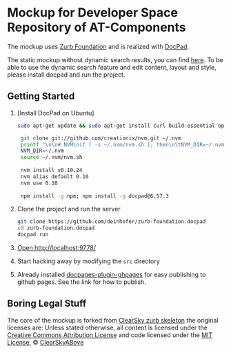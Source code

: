 # Mockup for Developer Space Repository of AT-Components

The mockup uses [Zurb Foundation](http://foundation.zurb.com/) and is realized with [DocPad](https://github.com/bevry/docpad).

The static mockup without dynamic search results, you can find [here](http://deinhofer.github.io/zurb-foundation.docpad/).
To be able to use the dynamic search feature and edit content, layout and style, please install docpad and run the project.

## Getting Started

1. [Install DocPad on Ubuntu]
	``` bash
	sudo apt-get update && sudo apt-get install curl build-essential openssl libssl-dev git python
	
	 git clone git://github.com/creationix/nvm.git ~/.nvm
	 printf "\n\n# NVM\nif [ -s ~/.nvm/nvm.sh ]; then\n\tNVM_DIR=~/.nvm\n\tsource ~/.nvm/nvm.sh\nfi" >> ~/.bashrc
	 NVM_DIR=~/.nvm
	 source ~/.nvm/nvm.sh
	 
	 nvm install v0.10.24
 	 nvm alias default 0.10
 	 nvm use 0.10
 	 
 	 npm install -g npm; npm install -g docpad@6.57.3
	```
2. Clone the project and run the server

	``` bash
	git clone https://github.com/deinhofer/zurb-foundation.docpad
	cd zurb-foundation.docpad
	docpad run
	```

3. [Open http://localhost:9778/](http://localhost:9778/)

4. Start hacking away by modifying the `src` directory

5. Already installed [docpages-plugin-ghpages](https://github.com/docpad/docpad-plugin-ghpages) for easy publishing to github pages. See the link for how to publish. 
## Boring Legal Stuff
The core of the mockup is forked from [ClearSky zurb skeleton](https://github.com/Clearskyabove/zurb-foundation.docpad) the original licenses are:
Unless stated otherwise, all content is licensed under the [Creative Commons Attribution License](http://creativecommons.org/licenses/by/3.0/) and code licensed under the [MIT License](http://creativecommons.org/licenses/MIT/), © [ClearSkyABove](http://clearskyabove.com)
